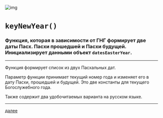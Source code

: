 ![img](https://1.bp.blogspot.com/-n0ZBjuWmwLQ/Xc6iV-a-leI/AAAAAAAAEpY/GfFLh4zb06QPfJqAXseQOBJD37of11VywCLcBGAsYHQ/s320/007.png "007")

# `keyNewYear()`

### Функция, которая в зависимости от ГНГ формирует две даты Пасх. Пасхи прошедшей и Пасхи будущей. Инициализирует данными объект `datesEasterYear`.


---

Функция формирует список из двух Пасхальных дат.

Параметр функции принимает текущий номер года и изменяет его в дату Пасхи, прошедшей и будущей. Это две константы для текущего Богослужебного года.

Также содержит два удобочитаемых варианта на русском языке.








---

[далее](008.html)
